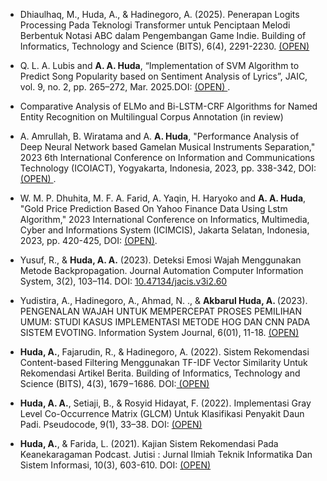 - Dhiaulhaq, M., Huda, A., & Hadinegoro, A. (2025). Penerapan Logits Processing Pada Teknologi Transformer untuk Penciptaan Melodi Berbentuk Notasi ABC dalam Pengembangan Game Indie. Building of Informatics, Technology and Science (BITS), 6(4), 2291-2230. <a href="https://doi.org/10.47065/bits.v6i4.6642" target="_blank">  (OPEN)</a>

- Q. L. A. Lubis and <strong>A. A. Huda</strong>, “Implementation of SVM Algorithm to Predict Song Popularity based on Sentiment Analysis of Lyrics”, JAIC, vol. 9, no. 2, pp. 265–272, Mar. 2025.DOI: <a href="https://doi.org/10.30871/jaic.v9i2.8978" target="_blank"> (OPEN) </a>.

- Comparative Analysis of ELMo and Bi-LSTM-CRF Algorithms for Named Entity Recognition on Multilingual Corpus Annotation (in review)

- A. Amrullah, B. Wiratama and A. <strong>A. Huda</strong>, "Performance Analysis of Deep Neural Network based Gamelan Musical Instruments Separation," 2023 6th International Conference on Information and Communications Technology (ICOIACT), Yogyakarta, Indonesia, 2023, pp. 338-342, DOI: <a href="https://doi.org/10.1109/ICOIACT59844.2023.10455860" target="_blank"> (OPEN) </a>.

- W. M. P. Dhuhita, M. F. A. Farid, A. Yaqin, H. Haryoko and  <strong>A. A. Huda</strong>, "Gold Price Prediction Based On Yahoo Finance Data Using Lstm Algorithm," 2023 International Conference on Informatics, Multimedia, Cyber and Informations System (ICIMCIS), Jakarta Selatan, Indonesia, 2023, pp. 420-425, DOI: <a href="https://doi.org/10.1109/ICIMCIS60089.2023.10349035" target="_blank"> (OPEN)</a>.

- Yusuf, R., & <strong>Huda, A. A.</strong> (2023). Deteksi Emosi Wajah Menggunakan Metode Backpropagation. Journal Automation Computer Information System, 3(2), 103–114. DOI: <a href="https://doi.org/10.47134/jacis.v3i2.60" target="_blank">10.47134/jacis.v3i2.60</a>

- Yudistira, A., Hadinegoro, A., Ahmad, N. ., & <strong>Akbarul Huda, A. </strong> (2023). PENGENALAN WAJAH UNTUK MEMPERCEPAT PROSES PEMILIHAN UMUM: STUDI KASUS IMPLEMENTASI METODE HOG DAN CNN PADA SISTEM EVOTING. Information System Journal, 6(01), 11-18. <a href="https://doi.org/10.24076/infosjournal.2023v6i01.1158" target="_blank"> (OPEN)</a>

- <strong>Huda, A.</strong>, Fajarudin, R., & Hadinegoro, A. (2022). Sistem Rekomendasi Content-based Filtering Menggunakan TF-IDF Vector Similarity Untuk Rekomendasi Artikel Berita. Building of Informatics, Technology and Science (BITS), 4(3), 1679−1686. DOI:<a href="https://doi.org/10.47065/bits.v4i3.2511" target="_blank"> (OPEN)</a>

- <strong> Huda, A. A.</strong>, Setiaji, B., & Rosyid Hidayat, F. (2022). Implementasi Gray Level Co-Occurrence Matrix (GLCM) Untuk Klasifikasi Penyakit Daun Padi. Pseudocode, 9(1), 33–38. DOI: <a href="https://doi.org/10.33369/pseudocode.9.1.33-38" target="_blank"> (OPEN)</a>

- <strong> Huda, A.</strong>, & Farida, L. (2021). Kajian Sistem Rekomendasi Pada Keanekaragaman Podcast. Jutisi : Jurnal Ilmiah Teknik Informatika Dan Sistem Informasi, 10(3), 603-610. DOI: <a href="http://dx.doi.org/10.35889/jutisi.v10i3.730" target="_blank"> (OPEN)</a>